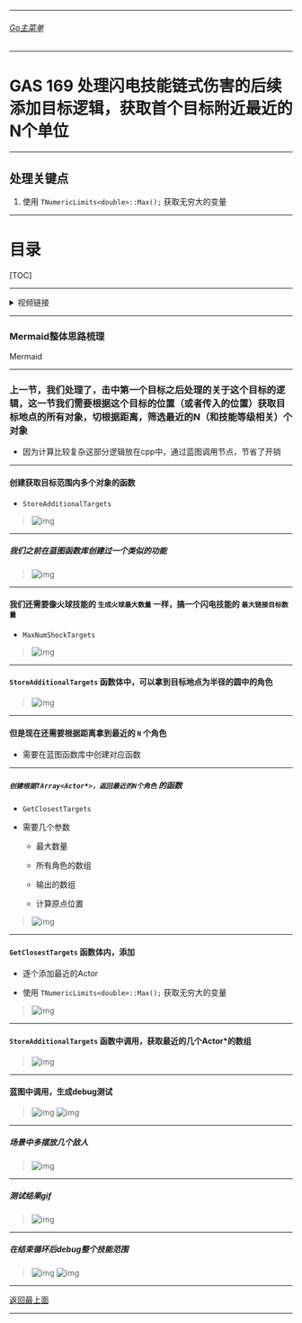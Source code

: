 ___________________________________________________________________________________________
###### [Go主菜单](../MainMenu.md)
___________________________________________________________________________________________

# GAS 169 处理闪电技能链式伤害的后续添加目标逻辑，获取首个目标附近最近的N个单位

___________________________________________________________________________________________

## 处理关键点

1. 使用 `TNumericLimits<double>::Max();` 获取无穷大的变量

___________________________________________________________________________________________

# 目录


[TOC]


___________________________________________________________________________________________

<details>
<summary>视频链接</summary>

[14. Additional Targets_哔哩哔哩_bilibili](https://www.bilibili.com/video/BV1TH4y1L7NP?spm_id_from=333.788.player.switch&vd_source=9e1e64122d802b4f7ab37bd325a89e6c&p=127)

------

</details>

___________________________________________________________________________________________

### Mermaid整体思路梳理

Mermaid

___________________________________________________________________________________________

### 上一节，我们处理了，击中第一个目标之后处理的关于这个目标的逻辑，这一节我们需要根据这个目标的位置（或者传入的位置）获取目标地点的所有对象，切根据距离，筛选最近的N（和技能等级相关）个对象

  - 因为计算比较复杂这部分逻辑放在cpp中，通过蓝图调用节点，节省了开销


------

#### 创建获取目标范围内多个对象的函数

  - `StoreAdditionalTargets`

>![img](https://api2.mubu.com/v3/document_image/25165450_a377737b-71f6-4db2-ff92-206a1dcb32b5.png)


------

##### 我们之前在蓝图函数库创建过一个类似的功能
>![img](https://api2.mubu.com/v3/document_image/25165450_c5be22e6-1d46-47bb-b393-43d5be18568c.png)


------

#### 我们还需要像火球技能的 `生成火球最大数量` 一样，搞一个闪电技能的 `最大链接目标数量`

  - `MaxNumShockTargets`

>![img](https://api2.mubu.com/v3/document_image/25165450_ae09b926-59be-4eb6-9e43-2c0849ca31af.png)


------

#### `StoreAdditionalTargets` 函数体中，可以拿到目标地点为半径的圆中的角色
>![img](https://api2.mubu.com/v3/document_image/25165450_79104bc6-cf9d-46fb-b004-c5506560d3e8.png)


------

#### 但是现在还需要根据距离拿到最近的 `N` 个角色

  - 需要在蓝图函数库中创建对应函数


------

##### `创建根据TArray<Actor*>，返回最近的N个角色` 的函数

  - `GetClosestTargets`

  - 需要几个参数

    - 最大数量

    - 所有角色的数组

    - 输出的数组

    - 计算原点位置

>![img](https://api2.mubu.com/v3/document_image/25165450_3208b847-b505-4032-d859-ff86db89db7b.png)


------

#### `GetClosestTargets` 函数体内，添加

  - 逐个添加最近的Actor

  - 使用 `TNumericLimits<double>::Max();` 获取无穷大的变量

>![img](https://api2.mubu.com/v3/document_image/25165450_e5656230-0485-4f2f-a6c9-1d050878b34b.png)


------

#### `StoreAdditionalTargets` 函数中调用，获取最近的几个Actor*的数组
>![img](https://api2.mubu.com/v3/document_image/25165450_2ddbbc56-4431-42a4-eedf-3e7f968ba5b4.png)


------

#### 蓝图中调用，生成debug测试
>![img](https://api2.mubu.com/v3/document_image/25165450_ee3760b9-192f-4c81-f13c-c3890a96840c.png)
>![img](https://api2.mubu.com/v3/document_image/25165450_f547230a-b0fc-4557-bfaa-8b8c10b277d1.png)


------

##### 场景中多摆放几个敌人
>![img](https://api2.mubu.com/v3/document_image/25165450_bb578fc8-7a9b-48eb-8b42-1e124ec8a22e.png)


------

##### 测试结果gif
>![img](https://api2.mubu.com/v3/document_image/25165450_52da9033-8623-4a89-f450-cc8f83343286.png)


------

##### 在结束循环后debug整个技能范围
>![img](https://api2.mubu.com/v3/document_image/25165450_56702c19-5985-41a6-981b-924bcf66bb03.png)
>![img](https://api2.mubu.com/v3/document_image/25165450_5922ba39-8520-4311-900e-72eb045c18a8.png)


___________________________________________________________________________________________

[返回最上面](#Go主菜单)

___________________________________________________________________________________________